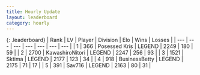 ```yaml
---
title: Hourly Update
layout: leaderboard
category: hourly
---
```


{: .leaderboard}
| Rank | LV | Player | Division | Elo | Wins | Losses |
| --- | --- | --- | --- | --- | --- | --- |
| <span data-change="0">1</span> | 366 | <span title="ID: 402846">Posessed Kris</span> | LEGEND | <span data-change="0">2249</span> | <span data-change="0">180</span> | <span data-change="0">59</span> |
| <span data-change="0">2</span> | 2700 | <span title="ID: 164871">KawashiroNitori</span> | LEGEND | <span data-change="0">2247</span> | <span data-change="0">256</span> | <span data-change="0">93</span> |
| <span data-change="0">3</span> | 1521 | <span title="ID: 353063">Sktima</span> | LEGEND | <span data-change="-14">2177</span> | <span data-change="0">123</span> | <span data-change="1">34</span> |
| <span data-change="0">4</span> | 918 | <span title="ID: 113257">BusinessBetty</span> | LEGEND | <span data-change="0">2175</span> | <span data-change="0">71</span> | <span data-change="0">17</span> |
| <span data-change="0">5</span> | 391 | <span title="ID: 556277">Sav716</span> | LEGEND | <span data-change="0">2163</span> | <span data-change="0">80</span> | <span data-change="0">31</span> |